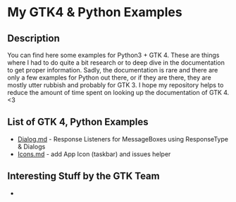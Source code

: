 # My GTK4 & Python Examples

## Description
You can find here some examples for Python3 + GTK 4. These are things where I had to do quite a bit research or to deep dive in the documentation to get proper information. Sadly, the documentation is rare and there are only a few examples for Python out there, or if they are there, they are mostly utter rubbish and probably for GTK 3. I hope my repository helps to reduce the amount of time spent on looking up the documentation of GTK 4. <3

## List of GTK 4, Python Examples
- [Dialog.md](Dialog.md) - Response Listeners for MessageBoxes using ResponseType & Dialogs
- [Icons.md](Icons.md) - add App Icon (taskbar) and issues helper

## Interesting Stuff by the GTK Team
- [Their Migration "Guide"]: https://gnome.pages.gitlab.gnome.org/gtk/gtk4/migrating-3to4.html]
